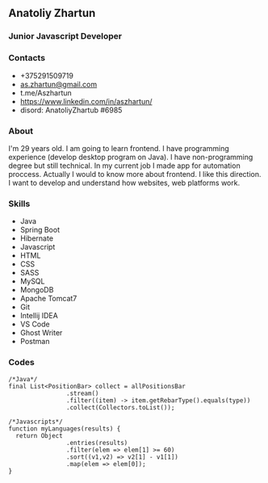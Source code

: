 ## Anatoliy Zhartun
### Junior Javascript Developer

### Contacts
- +375291509719
- as.zhartun@gmail.com
- t.me/Aszhartun
- https://www.linkedin.com/in/aszhartun/
- disord: AnatoliyZhartub #6985

### About
I'm 29 years old. I am going to learn frontend. I have programming experience (develop desktop program on Java). I have non-programming degree but still technical. In my current job I made app for automation proccess. Actually I would to know more about frontend. I like this direction. I want to develop and understand how websites, web platforms work.

### Skills
- Java
- Spring Boot
- Hibernate
- Javascript
- HTML
- CSS
- SASS
- MySQL
- MongoDB
- Apache Tomcat7
- Git
- Intellij IDEA
- VS Code
- Ghost Writer
- Postman

### Codes
```
/*Java*/
final List<PositionBar> collect = allPositionsBar
                .stream()
                .filter((item) -> item.getRebarType().equals(type))
                .collect(Collectors.toList());
    
/*Javascripts*/
function myLanguages(results) {
  return Object
                .entries(results)
                .filter(elem => elem[1] >= 60)
                .sort((v1,v2) => v2[1] - v1[1])
                .map(elem => elem[0]);
}
```
